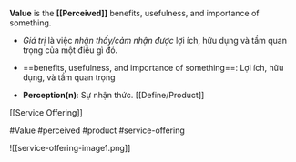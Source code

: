 **Value** is the **[[Perceived]]** benefits, usefulness, and importance of something.
 - *Giá trị* là việc *nhận thấy/cảm nhận được* lợi ích, hữu dụng và tầm quan trọng của một điều gì đó.

- ==benefits, usefulness, and importance of something==: Lợi ích, hữu dụng, và tầm quan trọng
- **Perception(n)**: Sự nhận thức.
[[Define/Product]]

[[Service Offering]]

#Value #perceived #product #service-offering

![[service-offering-image1.png]]